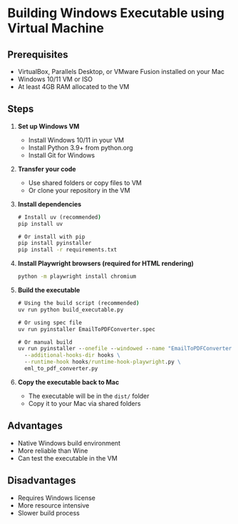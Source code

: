 # Building Windows Executable using Virtual Machine

## Prerequisites
- VirtualBox, Parallels Desktop, or VMware Fusion installed on your Mac
- Windows 10/11 VM or ISO
- At least 4GB RAM allocated to the VM

## Steps

1. **Set up Windows VM**
   - Install Windows 10/11 in your VM
   - Install Python 3.9+ from python.org
   - Install Git for Windows

2. **Transfer your code**
   - Use shared folders or copy files to VM
   - Or clone your repository in the VM

3. **Install dependencies**
   ```cmd
   # Install uv (recommended)
   pip install uv

   # Or install with pip
   pip install pyinstaller
   pip install -r requirements.txt
   ```

4. **Install Playwright browsers (required for HTML rendering)**
   ```cmd
   python -m playwright install chromium
   ```

5. **Build the executable**
   ```cmd
   # Using the build script (recommended)
   uv run python build_executable.py

   # Or using spec file
   uv run pyinstaller EmailToPDFConverter.spec

   # Or manual build
   uv run pyinstaller --onefile --windowed --name "EmailToPDFConverter" \
     --additional-hooks-dir hooks \
     --runtime-hook hooks/runtime-hook-playwright.py \
     eml_to_pdf_converter.py
   ```

6. **Copy the executable back to Mac**
   - The executable will be in the `dist/` folder
   - Copy it to your Mac via shared folders

## Advantages
- Native Windows build environment
- More reliable than Wine
- Can test the executable in the VM

## Disadvantages
- Requires Windows license
- More resource intensive
- Slower build process